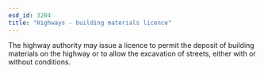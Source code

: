 ```yaml
---
esd_id: 3204
title: "Highways - building materials licence"
---
```


The highway authority may issue a licence to permit the deposit of building materials on the highway or to allow the excavation of streets, either with or without conditions.

